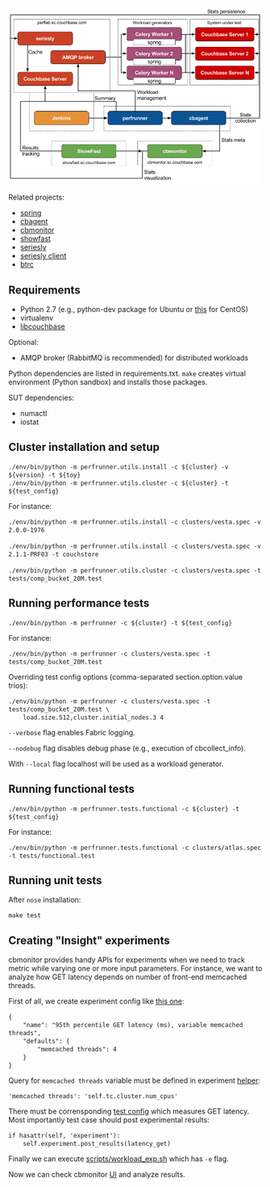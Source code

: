 ![](docs/perf_infra.png)

Related projects:
* [spring](https://github.com/couchbaselabs/spring)
* [cbagent](https://github.com/couchbaselabs/cbagent)
* [cbmonitor](https://github.com/couchbase/cbmonitor)
* [showfast](https://github.com/couchbaselabs/showfast)
* [seriesly](https://github.com/dustin/seriesly)
* [seriesly client](https://github.com/pavel-paulau/seriesly-python-client)
* [btrc](https://github.com/pavel-paulau/btrc)

Requirements
------------

* Python 2.7 (e.g., python-dev package for Ubuntu or [this](https://www.digitalocean.com/community/tutorials/how-to-set-up-python-2-7-6-and-3-3-3-on-centos-6-4) for CentOS)
* virtualenv
* [libcouchbase](http://www.couchbase.com/communities/c-client-library)

Optional:
* AMQP broker (RabbitMQ is recommended) for distributed workloads

Python dependencies are listed in requirements.txt. `make` creates virtual environment (Python sandbox) and installs those packages.

SUT dependencies:
* numactl
* iostat

Cluster installation and setup
------------------------------

    ./env/bin/python -m perfrunner.utils.install -c ${cluster} -v ${version} -t ${toy}
    ./env/bin/python -m perfrunner.utils.cluster -c ${cluster} -t ${test_config}

For instance:

    ./env/bin/python -m perfrunner.utils.install -c clusters/vesta.spec -v 2.0.0-1976

    ./env/bin/python -m perfrunner.utils.install -c clusters/vesta.spec -v 2.1.1-PRF03 -t couchstore

    ./env/bin/python -m perfrunner.utils.cluster -c clusters/vesta.spec -t tests/comp_bucket_20M.test

Running performance tests
-------------------------

    ./env/bin/python -m perfrunner -c ${cluster} -t ${test_config}

For instance:

    ./env/bin/python -m perfrunner -c clusters/vesta.spec -t tests/comp_bucket_20M.test

Overriding test config options (comma-separated section.option.value trios):

    ./env/bin/python -m perfrunner -c clusters/vesta.spec -t tests/comp_bucket_20M.test \
        load.size.512,cluster.initial_nodes.3 4

`--verbose` flag enables Fabric logging.

`--nodebug` flag disables debug phase (e.g., execution of cbcollect_info).

With `--local` flag localhost will be used as a workload generator.

Running functional tests
------------------------

    ./env/bin/python -m perfrunner.tests.functional -c ${cluster} -t ${test_config}

For instance:

    ./env/bin/python -m perfrunner.tests.functional -c clusters/atlas.spec -t tests/functional.test

Running unit tests
------------------

After `nose` installation:

    make test

Creating "Insight" experiments
------------------------------

cbmonitor provides handy APIs for experiments when we need to track metric while varying one or more input parameters. For instance, we want to analyze how GET latency depends on number of front-end memcached threads.

First of all, we create experiment config like [this one](https://github.com/couchbaselabs/perfrunner/blob/master/experiments/get_latency_threads.json):

    {
        "name": "95th percentile GET latency (ms), variable memcached threads",
        "defaults": {
            "memcached threads": 4
        }
    }

Query for `memcached threads` variable must be defined in experiment [helper](https://github.com/couchbaselabs/perfrunner/blob/master/perfrunner/helpers/experiments.py):

    'memcached threads': 'self.tc.cluster.num_cpus'

There must be corrensponding [test config](https://github.com/couchbaselabs/perfrunner/blob/master/tests/kv_hiload_600M_ro.test) which measures GET latency.
Most importantly test case should post experimental results:

    if hasattr(self, 'experiment'):
        self.experiment.post_results(latency_get)

Finally we can execute [scripts/workload_exp.sh](https://github.com/couchbaselabs/perfrunner/blob/master/scripts/workload_exp.sh) which has `-e` flag.

Now we can check cbmonitor [UI](http://cbmonitor.sc.couchbase.com/insight/) and analyze results.